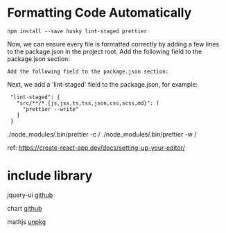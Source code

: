 # Formatting Code Automatically

```
npm install --save husky lint-staged prettier
```

Now, we can ensure every file is formatted correctly by adding a few lines to the package.json in the project root.
Add the following field to the package.json section:

```
Add the following field to the package.json section:
```

Next, we add a 'lint-staged' field to the package.json, for example:

```
 "lint-staged": {
   "src/**/*.{js,jsx,ts,tsx,json,css,scss,md}": [
     "prettier --write"
   ]
 }
```

./node_modules/.bin/prettier -c /
./node_modules/.bin/prettier -w /

ref: https://create-react-app.dev/docs/setting-up-your-editor/

# include library

jquery-ui [github](https://github.com/jquery/jquery-ui)

chart [github](https://github.com/chartjs/Chart.js)

mathjs [unpkg](https://www.unpkg.com/browse/mathjs@13.2.1/)
